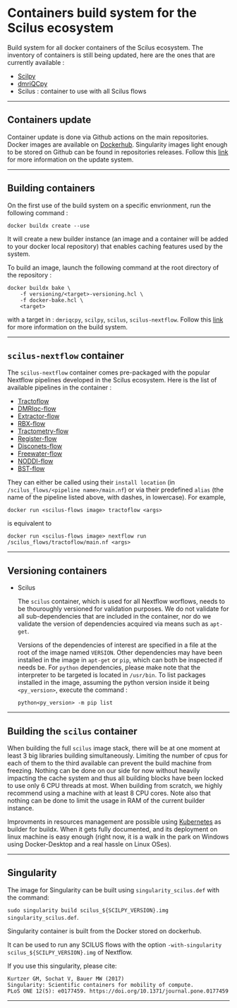 
Containers build system for the Scilus ecosystem
================================================

Build system for all docker containers of the Scilus ecosystem. The inventory 
of containers is still being updated, here are the ones that are currently 
available :

- [Scilpy](https://github.com/scilus/scilpy)
- [dmriQCpy](https://github.com/scilus/dmriqcpy)
- Scilus : container to use with all Scilus flows

___

Containers update
-----------------

Container update is done via Github actions on the main repositories. Docker 
images are available on [Dockerhub](https://hub.docker.com/u/scilus). 
Singularity images light enough to be stored on Github can be found in 
repositories releases. Follow this [link](container-update.md) for more 
information on the update system.

___

Building containers
-------------------

On the first use of the build system on a specific envrionment, run the 
following command :

`docker buildx create --use`

It will create a new builder instance (an image and a container will be added to 
your docker local repository) that enables caching features used by the system.

To build an image, launch the following command at the root directory of the 
repository :

```
docker buildx bake \
    -f versioning/<target>-versioning.hcl \
    -f docker-bake.hcl \
    <target>
```

with a target in : `dmriqcpy`, `scilpy`, `scilus`, `scilus-nextflow`. Follow 
this [link](docker-bake.md) for more information on the build system.

___

`scilus-nextflow` container
---------------------------

The `scilus-nextflow` container comes pre-packaged with the popular Nextflow 
pipelines developed in the Scilus ecosystem. Here is the list of available 
pipelines in the container :

- [Tractoflow](https://github.com/scilus/tractoflow)
- [DMRIqc-flow](https://github.com/scilus/dmriqc_flow)
- [Extractor-flow](https://github.com/scilus/extractor_flow)
- [RBX-flow](https://github.com/scilus/rbx_flow)
- [Tractometry-flow](https://github.com/scilus/tractometry_flow)
- [Register-flow](https://github.com/scilus/register_flow)
- [Disconets-flow](https://github.com/scilus/disconets_flow)
- [Freewater-flow](https://github.com/scilus/freewater_flow)
- [NODDI-flow](https://github.com/scilus/noddi_flow)
- [BST-flow](https://github.com/scilus/bst_flow)

They can either be called using their `install location` (in 
`/scilus_flows/<pipeline name>/main.nf`) or via their predefined `alias` (the 
name of the pipeline listed above, with dashes, in lowercase). For example,

`docker run <scilus-flows image> tractoflow <args>`

is equivalent to 

`docker run <scilus-flows image> nextflow run /scilus_flows/tractoflow/main.nf <args>`

___

Versioning containers
---------------------

- Scilus

    The `scilus` container, which is used for all Nextflow worflows, needs to be 
    thouroughly versioned for validation purposes. We do not validate for all 
    sub-dependencies that are included in the container, nor do we validate the 
    version of dependencies acquired via means such as `apt-get`.

    Versions of the dependencies of interest are specified in a file at the root 
    of the image named `VERSION`. Other dependencies may have been installed in 
    the image in `apt-get` or `pip`, which can both be inspected if needs be. 
    For `python` dependencies, please make note that the interpreter to be 
    targeted is located in `/usr/bin`. To list packages installed in the image, 
    assuming the python version inside it being `<py_version>`, execute the 
    command :

    ```
    python<py_version> -m pip list
    ```

___

Building the `scilus` container
-------------------------------

When building the full `scilus` image stack, there will be at one moment at 
least 3 big libraries building simultaneously. Limiting the number of cpus for 
each of them to the third available can prevent the build machine from freezing. 
Nothing can be done on our side for now without heavily impacting the cache 
system and thus all building blocks have been locked to use only 6 CPU threads 
at most. When building from scratch, we highly recommend using a machine with at 
least 8 CPU cores. Note also that nothing can be done to limit the usage in RAM 
of the current builder instance.

Improvments in resources management are possible using 
[Kubernetes](https://docs.docker.com/build/building/drivers/kubernetes/) 
as builder for buildx. When it gets fully documented, and its deployment on 
linux machine is easy enough (right now, it is a walk in the park on Windows 
using Docker-Desktop and a real hassle on Linux OSes).

___

Singularity
-----------

The image for Singularity can be built using `singularity_scilus.def` with the 
command:

`sudo singularity build scilus_${SCILPY_VERSION}.img singularity_scilus.def`.

Singularity container is built from the Docker stored on dockerhub.

It can be used to run any SCILUS flows with the option
`-with-singularity scilus_${SCILPY_VERSION}.img` of Nextflow.

If you use this singularity, please cite:

```
Kurtzer GM, Sochat V, Bauer MW (2017)
Singularity: Scientific containers for mobility of compute.
PLoS ONE 12(5): e0177459. https://doi.org/10.1371/journal.pone.0177459
```

___
